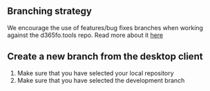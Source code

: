 ## **Branching strategy**

We encourage the use of features/bug fixes branches when working against the d365fo.tools repo. Read more about it [here](https://docs.microsoft.com/en-us/azure/devops/repos/git/git-branching-guidance?view=vsts)

## **Create a new branch from the desktop client**

1. Make sure that you have selected your local repository
2. Make sure that you have selected the development branch

